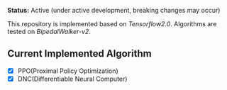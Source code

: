 **Status:** Active (under active development, breaking changes may occur)

This repository is implemented based on *Tensorflow2.0*. Algorithms are tested on *BipedalWalker-v2*.

## Current Implemented Algorithm

- [x] PPO(Proximal Policy Optimization)
- [x] DNC(Differentiable Neural Computer)
